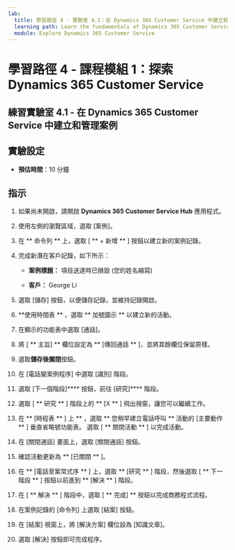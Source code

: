 ```yaml
---
lab:
  title: 學習路徑 4 - 實驗室 4.1：在 Dynamics 365 Customer Service 中建立和管理案例
  learning path: Learn the fundamentals of Dynamics 365 Customer Service
  module: Explore Dynamics 365 Customer Service
---
```


學習路徑 4 - 課程模組 1：探索 Dynamics 365 Customer Service
========================

## 練習實驗室 4.1 - 在 Dynamics 365 Customer Service 中建立和管理案例

## 實驗設定

  - **預估時間**：10 分鐘

## 指示

1. 如果尚未開啟，請開啟 **Dynamics 365 Customer Service Hub** 應用程式。

2. 使用左側的瀏覽區域，選取 [案例]。

3.  在 ** 命令列 ** 上，選取 [ ** + 新增 ** ] 按鈕以建立新的案例記錄。 

4.  完成新潛在客戶記錄，如下所示：

    - **案例標題：** 項目送達時已損毀 (您的姓名縮寫)

    - **客戶：** George Li

5.  選取 [儲存] 按鈕，以便儲存記錄，並維持記錄開啟。 

6.  **使用時間表 ** ，選取 ** 加號圖示 ** 以建立新的活動。 

7.  在顯示的功能表中選取 [通話]。

8.  將 [ ** 主旨] ** 欄位設定為 ** [傳回通話 ** ]，並將其餘欄位保留原樣。

9.  選取**儲存後關閉**按鈕。

10. 在 [電話變案例程序] 中選取 [識別] 階段。

11. 選取 [下一個階段]**** 按鈕，前往 [研究]**** 階段。

12. 選取 [ ** 研究 ** ] 階段上的 ** [X ** ] 飛出視窗，讓您可以繼續工作。 

13. 在 ** [時程表 ** ] 上 ** ，選取 ** 您稍早建立電話呼叫 ** 活動的 [主要動作 ** ] 垂直省略號功能表。 選取 [ ** 關閉活動 ** ] 以完成活動。 

14. 在 [關閉通話] 畫面上，選取 [關閉通話] 按鈕。 

15. 確認活動更新為 ** [已關閉 ** ]。 

16. 在 ** [電話至案常式序 ** ] 上，選取 ** [研究 ** ] 階段，然後選取 [ ** 下一階段 ** ] 按鈕以前進到 ** [解決 ** ] 階段。

17. 在 [ ** 解決 ** ] 階段中，選取 [ ** 完成] ** 按鈕以完成商務程式流程。 

18. 在案例記錄的 [命令列] 上選取 [結案] 按鈕。 

19. 在 [結案] 視窗上，將 [解決方案] 欄位設為 [知識文章]。 

20. 選取 [解決] 按鈕即可完成程序。 

